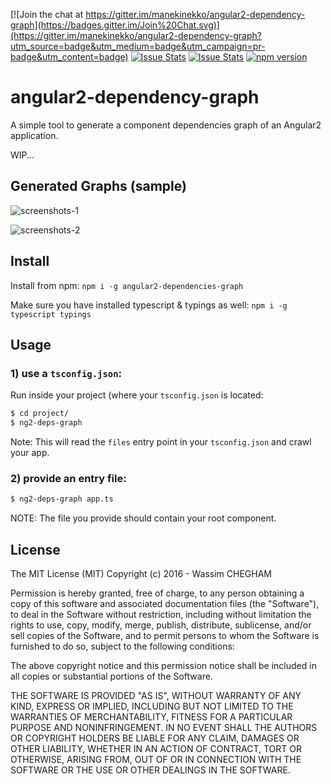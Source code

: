 [![Join the chat at https://gitter.im/manekinekko/angular2-dependency-graph](https://badges.gitter.im/Join%20Chat.svg)](https://gitter.im/manekinekko/angular2-dependency-graph?utm_source=badge&utm_medium=badge&utm_campaign=pr-badge&utm_content=badge)
[![Issue Stats](http://issuestats.com/github/manekinekko/angular2-dependency-graph/badge/pr)](http://issuestats.com/github/manekinekko/angular2-dependency-graph)
[![Issue Stats](http://issuestats.com/github/manekinekko/angular2-dependency-graph/badge/issue)](http://issuestats.com/github/manekinekko/angular2-dependency-graph)
[![npm version](https://badge.fury.io/js/angular2-dependencies-graph.svg)](https://badge.fury.io/js/angular2-dependencies-graph)

angular2-dependency-graph
====
A simple tool to generate a component dependencies graph of an Angular2 application.

WIP...

## Generated Graphs (sample)

![screenshots-1](https://raw.githubusercontent.com/manekinekko/angular2-dependency-graph/master/screenshots/ng2-deps-graph-1.png)


![screenshots-2](https://raw.githubusercontent.com/manekinekko/angular2-dependency-graph/master/screenshots/ng2-deps-graph-2.png)


## Install

Install from npm: `npm i -g angular2-dependencies-graph`

Make sure you have installed typescript & typings as well:
`npm i -g typescript typings`

## Usage

### 1) use a `tsconfig.json`:
Run inside your project (where your `tsconfig.json` is located:

```bash
$ cd project/
$ ng2-deps-graph
```

Note: This will read the `files` entry point in your `tsconfig.json` and crawl your app.

### 2) provide an entry file:

```bash
$ ng2-deps-graph app.ts
```

NOTE: The file you provide should contain your root component.

## License

The MIT License (MIT)
Copyright (c) 2016 - Wassim CHEGHAM

Permission is hereby granted, free of charge, to any person obtaining a copy of this software and associated documentation files (the "Software"), to deal in the Software without restriction, including without limitation the rights to use, copy, modify, merge, publish, distribute, sublicense, and/or sell copies of the Software, and to permit persons to whom the Software is furnished to do so, subject to the following conditions:

The above copyright notice and this permission notice shall be included in all copies or substantial portions of the Software.

THE SOFTWARE IS PROVIDED "AS IS", WITHOUT WARRANTY OF ANY KIND, EXPRESS OR IMPLIED, INCLUDING BUT NOT LIMITED TO THE WARRANTIES OF MERCHANTABILITY, FITNESS FOR A PARTICULAR PURPOSE AND NONINFRINGEMENT. IN NO EVENT SHALL THE AUTHORS OR COPYRIGHT HOLDERS BE LIABLE FOR ANY CLAIM, DAMAGES OR OTHER LIABILITY, WHETHER IN AN ACTION OF CONTRACT, TORT OR OTHERWISE, ARISING FROM, OUT OF OR IN CONNECTION WITH THE SOFTWARE OR THE USE OR OTHER DEALINGS IN THE SOFTWARE.
